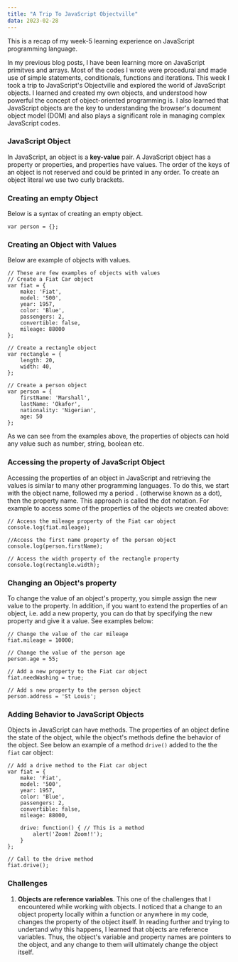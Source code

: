 ```yaml
---
title: "A Trip To JavaScript Objectville"
data: 2023-02-28
---
```


This is a recap of my week-5 learning experience on JavaScript programming language.

In my previous blog posts, I have been learning more on JavaScript primitves and arrays. Most of the codes I wrote were procedural and made use of simple 
statements, conditionals, functions and iterations. This week I took a trip to JavaScript's Objectville and explored the world of JavaScript objects. I 
learned and created my own objects, and understood how powerful the concept of object-oriented programming is. I also learned that JavaScript objects are 
the key to understanding the browser's document object model (DOM) and also plays a significant role in managing complex JavaScript codes.

### JavaScript Object
In JavaScript, an object is a **key-value** pair. A JavaScript object has a property or properties, and properties have values. The order of the keys of an
object is not reserved and could be printed in any order. To create an object literal we use two curly brackets.

### Creating an empty Object
Below is a syntax of creating an empty object.  
```
var person = {};
```
### Creating an Object with Values
Below are example of objects with values.  
```
// These are few examples of objects with values
// Create a Fiat Car object
var fiat = {
    make: 'Fiat',
    model: '500',
    year: 1957,
    color: 'Blue',
    passengers: 2, 
    convertible: false,
    mileage: 88000
};

// Create a rectangle object
var rectangle = {
    length: 20,
    width: 40,
};

// Create a person object
var person = {
    firstName: 'Marshall',
    lastName: 'Okafor',
    nationality: 'Nigerian',
    age: 50
};
```
As we can see from the examples above, the properties of objects can hold any value such as number, string, boolean etc.
### Accessing the property of JavaScript Object
Accessing the properties of an object in JavaScript and retrieving the values is similar to many other programming languages. To do this, we start with the object name, followed my a period ```.``` (otherwise known as a dot), then the property name. This approach is called the dot notation. For example to access some of the properties of the objects we created above:
```
// Access the mileage property of the Fiat car object
console.log(fiat.mileage);

//Access the first name property of the person object
console.log(person.firstName);

// Access the width property of the rectangle property
console.log(rectangle.width);
```
### Changing an Object's property
To change the value of an object's property, you simple assign the new value to the property. In addition, if you want to extend the properties of an object, i.e. add a new property, you can do that by specifying the new property and give it a value. See examples below:
```
// Change the value of the car mileage
fiat.mileage = 10000;

// Change the value of the person age
person.age = 55;

// Add a new property to the Fiat car object
fiat.needWashing = true;

// Add s new property to the person object
person.address = 'St Louis';
```
### Adding Behavior to JavaScript Objects
Objects in JavaScript can have methods. The properties of an object define the state of the object, while the object's methods define the behavior of the object. See below an example of a method ```drive()``` added to the the ```fiat``` car object:
```
// Add a drive method to the Fiat car object
var fiat = {
    make: 'Fiat',
    model: '500',
    year: 1957,
    color: 'Blue',
    passengers: 2, 
    convertible: false,
    mileage: 88000,
    
    drive: function() { // This is a method
        alert('Zoom! Zoom!!');
    }
};

// Call to the drive method
fiat.drive();
```
### Challenges  
1. **Objects are reference variables**. This one of the challenges that I encountered while working with objects. I noticed that a change to an object property locally within a function or anywhere in my code, changes the property of the object itself. In reading further and trying to undertand why this happens, I learned that objects are reference variables. Thus, the object's variable and property names are pointers to the object, and any change to them will ultimately change the object itself.
